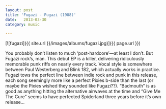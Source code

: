 ```yaml
---
layout: post
title: 'Fugazi - Fugazi (1988)'
date:   2013-03-30
category: music

---
```

[![fugazi]({{ site.url }}/images/albums/fugazi.jpg)]({{ page.url }})

You probably don’t listen to much ‘post-hardcore’—at least I don’t. But Fugazi rock’s, man. This debut EP is a killer, delivering ridiculously memorable punk riffs on nearly every track. Vocal style is somewhere between Paul Westerberg and Blink 182, which actually works in practice. Fugazi tows the perfect line between indie rock and punk in this release, each song seemingly more like a perfect Pixies b-side than the last (or maybe the Pixies wished they sounded like Fugazi??). “Badmouth” is as good as anything hitting the alternative airwaves at the time and “Give Me The Cure” seems to have perfected Spiderland three years before it’s own release...

<!-- [download](http://www.mediafire.com/?hdxu606f7wskv5u) -->
